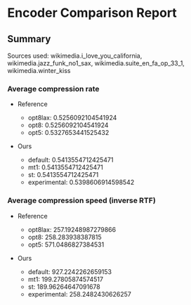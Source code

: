 
# Encoder Comparison Report

## Summary

Sources used: wikimedia.i_love_you_california, wikimedia.jazz_funk_no1_sax, wikimedia.suite_en_fa_op_33_1, wikimedia.winter_kiss

### Average compression rate

  - Reference
    - opt8lax: 0.5256092104541924
    - opt8: 0.5256092104541924
    - opt5: 0.5327653441525432

  - Ours
    - default: 0.5413554712425471
    - mt1: 0.5413554712425471
    - st: 0.5413554712425471
    - experimental: 0.5398606914598542


### Average compression speed (inverse RTF)
  - Reference
    - opt8lax: 257.19248987279866
    - opt8: 258.283938387815
    - opt5: 571.0486827384531

  - Ours
    - default: 927.2242262659153
    - mt1: 199.27805874574517
    - st: 189.96264647091678
    - experimental: 258.2482430626257


